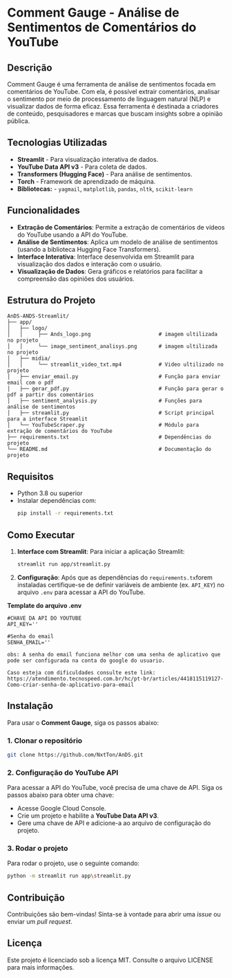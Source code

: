 
# Comment Gauge - Análise de Sentimentos de Comentários do YouTube

## Descrição

Comment Gauge é uma ferramenta de análise de sentimentos focada em comentários de YouTube. Com ela, é possível extrair comentários, analisar o sentimento por meio de processamento de linguagem natural (NLP) e visualizar dados de forma eficaz. Essa ferramenta é destinada a criadores de conteúdo, pesquisadores e marcas que buscam insights sobre a opinião pública.

## Tecnologias Utilizadas

- **Streamlit** - Para visualização interativa de dados.
- **YouTube Data API v3** - Para coleta de dados.
- **Transformers (Hugging Face)** - Para análise de sentimentos.
- **Torch** - Framework de aprendizado de máquina.
- **Bibliotecas:** - `yagmail`, `matplotlib`, `pandas`, `nltk`, `scikit-learn`

## Funcionalidades

- **Extração de Comentários**: Permite a extração de comentários de vídeos do YouTube usando a API do YouTube.
- **Análise de Sentimentos**: Aplica um modelo de análise de sentimentos (usando a biblioteca Hugging Face Transformers).
- **Interface Interativa**: Interface desenvolvida em Streamlit para visualização dos dados e interação com o usuário.
- **Visualização de Dados**: Gera gráficos e relatórios para facilitar a compreensão das opiniões dos usuários.

## Estrutura do Projeto

```plaintext
AnDS-ANDS-Streamlit/
├── app/
│   ├── logo/
│   │     ├── Ands_logo.png                      # imagem ultilizada no projeto
│   │     └── image_sentiment_analisys.png       # imagem ultilizada no projeto
│   ├── midia/
│   │     └── streamlit_video_txt.mp4            # Video ultilizado no projeto
│   ├── enviar_email.py                          # Função para enviar email com o pdf
│   ├── gerar_pdf.py                             # Função para gerar o pdf a partir dos comentários
│   ├── sentiment_analysis.py                    # Funções para análise de sentimentos
│   ├── streamlit.py                             # Script principal para a interface Streamlit
│   └── YouTubeScraper.py                        # Módulo para extração de comentários do YouTube  
├── requirements.txt                             # Dependências do projeto
└── README.md                                    # Documentação do projeto
```

## Requisitos

- Python 3.8 ou superior
- Instalar dependências com:
  ```bash
  pip install -r requirements.txt
  ```

## Como Executar

1. **Interface com Streamlit**: Para iniciar a aplicação Streamlit:
   ```bash
   streamlit run app/streamlit.py
   ```

3. **Configuração**: Após que as dependências do  `requirements.tx`forem instaladas certifique-se de definir variáveis de ambiente (ex. `API_KEY`) no arquivo `.env` para acessar a API do YouTube.

**Template do arquivo .env**
```
#CHAVE DA API DO YOUTUBE
API_KEY=''

#Senha do email
SENHA_EMAIL=''

obs: A senha do email funciona melhor com uma senha de aplicativo que pode ser configurada na conta do google do usuario.

Caso esteja com dificuldades consulte este link: https://atendimento.tecnospeed.com.br/hc/pt-br/articles/4418115119127-Como-criar-senha-de-aplicativo-para-email
```

## Instalação

Para usar o **Comment Gauge**, siga os passos abaixo:

### 1. Clonar o repositório

```bash
git clone https://github.com/NxtTon/AnDS.git
```
### 2. Configuração do YouTube API
Para acessar a API do YouTube, você precisa de uma chave de API. Siga os passos abaixo para obter uma chave:
- Acesse Google Cloud Console.
- Crie um projeto e habilite a **YouTube Data API v3**.
- Gere uma chave de API e adicione-a ao arquivo de configuração do projeto.

### 3. Rodar o projeto
Para rodar o projeto, use o seguinte comando:
```bash
python -m streamlit run app\streamlit.py
```

## Contribuição

Contribuições são bem-vindas! Sinta-se à vontade para abrir uma *issue* ou enviar um *pull request*.

## Licença

Este projeto é licenciado sob a licença MIT. Consulte o arquivo LICENSE para mais informações.

